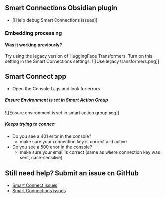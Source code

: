 ## Smart Connections Obsidian plugin
- [[Help debug Smart Connections issues]]
### Embedding processing
#### Was it working previously?
Try using the legacy version of HuggingFace Transformers. Turn on this setting in the Smart Connections settings.
![[Use legacy transformers.png]]

## Smart Connect app
- Open the Console Logs and look for errors
##### Ensure Environment is set in Smart Action Group
![[Ensure environment is set in smart action group.png]]
##### Keeps trying to connect
- Do you see a 401 error in the console?
	- make sure your connection key is correct and active
- Do you see a 500 error in the console?
	- make sure your email is correct (same as where connection key was sent, case-sensitive)
## Still need help? Submit an issue on GitHub
- [Smart Connect issues](https://github.com/brianpetro/obsidian-smart-connections/issues)
- [Smart Connections issues](https://github.com/brianpetro/smart-connect/issues)